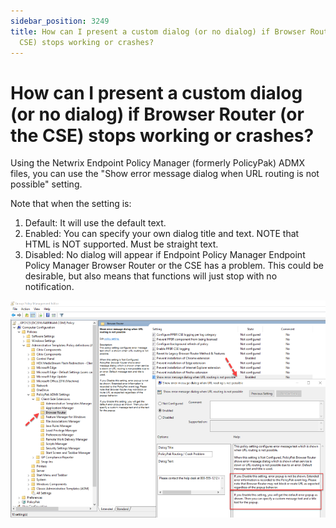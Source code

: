 ```yaml
---
sidebar_position: 3249
title: How can I present a custom dialog (or no dialog) if Browser Router (or the
  CSE) stops working or crashes?
---
```


# How can I present a custom dialog (or no dialog) if Browser Router (or the CSE) stops working or crashes?

Using the Netwrix Endpoint Policy Manager (formerly PolicyPak) ADMX files, you can use the "Show error message dialog when URL routing is not possible" setting.

Note that when the setting is:

1. Default: It will use the default text.
2. Enabled: You can specify your own dialog title and text. NOTE that HTML is NOT supported. Must be straight text.
3. Disabled: No dialog will appear if Endpoint Policy Manager Endpoint Policy Manager Browser Router or the CSE has a problem. This could be desirable, but also means that functions will just stop with no notification.

![](../../../../../static/images/PolicyPak/Content/Resources/Images/Troubleshooting/780_1_img-01_950x653.png)